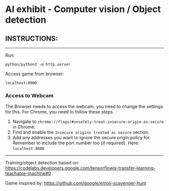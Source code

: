 # AI exhibit - Computer vision / Object detection

## INSTRUCTIONS:
----
Run:

`python/python3 -m http.server`

Access game from browser:

`localhost:8000`

### Access to Webcam
The Browser needs to access the webcam, you need to change the settings for this. 
For Chrome, you need to follow these steps.
1. Navigate to `chrome://flags/#unsafely-treat-insecure-origin-as-secure` in Chrome.
2. Find and enable the `Insecure origins treated as secure` section.
3. Add any addresses you want to ignore the secure origin policy for. Remember to include the port number too (if required). Here: `localhost:8000`


-----

Training/object detection based on: https://codelabs.developers.google.com/tensorflowjs-transfer-learning-teachable-machine#0

Game inspired by: https://github.com/google/emoji-scavenger-hunt
